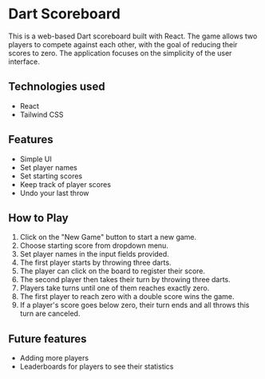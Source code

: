 # Dart Scoreboard
This is a web-based Dart scoreboard built with React. The game allows two players to compete against each other, with the goal of reducing their scores to zero. The application focuses on the simplicity of the user interface.
## Technologies used
- React
- Tailwind CSS
## Features
- Simple UI
- Set player names
- Set starting scores
- Keep track of player scores
- Undo your last throw
## How to Play
1. Click on the "New Game" button to start a new game.
2. Choose starting score from dropdown menu.
3. Set player names in the input fields provided.
4. The first player starts by throwing three darts.
5. The player can click on the board to register their score.
6. The second player then takes their turn by throwing three darts.
7. Players take turns until one of them reaches exactly zero.
8. The first player to reach zero with a double score wins the game.
9. If a player's score goes below zero, their turn ends and all throws this turn are canceled.
## Future features
- Adding more players
- Leaderboards for players to see their statistics
